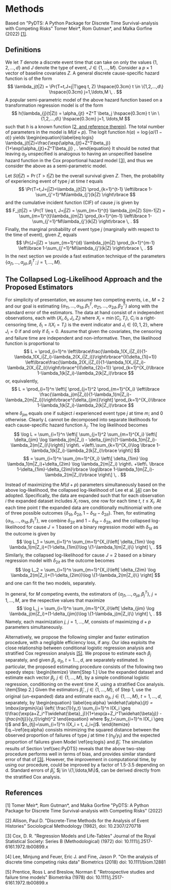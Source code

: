 # Methods

Based on "PyDTS: A Python Package for Discrete Time Survival-analysis with Competing Risks" 
Tomer Meir\*, Rom Gutman\*, and Malka Gorfine (2022) [[1]](#1).

## Definitions

We let $T$  denote a discrete event time that can take on only the values $\{1,2,...,d\}$ and $J$ denote the type of event, $J \in \{1,\ldots,M\}$.  Consider a $p \times 1$ vector of baseline covariates $Z$. A general discrete cause-specific hazard function is of the form
$$
\lambda_j(t|Z) = \Pr(T=t,J=j|T\geq t, Z)  \hspace{0.3cm} t \in \{1,2,...,d\} \hspace{0.3cm} j=1,\ldots,M  \, .
$$
A popular semi-parametric model of the above hazard function based on a transformation regression model is of the form
$$
h(\lambda_{j}(t|Z))  = \alpha_{jt} +Z^T \beta_j \hspace{0.3cm} t \in \{1,2,...,d\} \hspace{0.3cm} j=1, \ldots,M  
$$
such that $h$ is a known function [[2, and reference therein]](#2). The total number of parameters in the model is $M(d+p)$. The logit function $h(a)=\log \{ a/(1-a) \}$ yields 
\begin{equation}\label{eq:logis}
\lambda_j(t|Z)=\frac{\exp(\alpha_{jt}+Z^T\beta_j)}{1+\exp(\alpha_{jt}+Z^T\beta_j)} \, .
\end{equation}
It should be noted that leaving $\alpha_{jt}$ unspecified is analogous to having an unspecified baseline hazard function in the Cox proportional hazard model [[3]](#3), and thus we consider the above as a semi-parametric model.


Let $S(t|Z) = \Pr(T>t|Z)$ be the overall survival given $Z$. Then, the probability of experiencing event of type $j$ at time $t$ equals
$$
\Pr(T=t,J=j|Z)=\lambda_j(t|Z) \prod_{k=1}^{t-1} \left\lbrace 1-
\sum_{j'=1}^M\lambda_{j'}(k|Z) \right\rbrace  
$$
and the cumulative incident function (CIF) of cause $j$ is given by
$$
F_j(t|Z) = \Pr(T \leq t, J=j|Z) = \sum_{m=1}^{t} \lambda_j(m|Z) S(m-1|Z) = \sum_{m=1}^{t}\lambda_j(m|Z) \prod_{k=1}^{m-1} \left\lbrace 1-\sum_{j'=1}^M\lambda_{j'}(k|Z) \right\rbrace \, .
$$
Finally, the marginal probability of event type $j$ (marginally with respect to the time of event), given $Z$, equals
$$
\Pr(J=j|Z) = \sum_{m=1}^{d} \lambda_j(m|Z) \prod_{k=1}^{m-1} \left\lbrace 1-\sum_{j'=1}^M\lambda_{j'}(k|Z) \right\rbrace \, .
$$
In the next section we provide a fast estimation technique of the parameters $\{\alpha_{j1},\ldots,\alpha_{jd},\beta_j^T \, ; \, j=1,\ldots,M\}$.


## The Collapsed Log-Likelihood Approach and the Proposed Estimators
For simplicity of presentation, we assume two competing events, i.e., $M=2$ and our goal is estimating $\{\alpha_{11},\ldots,\alpha_{1d},\beta_1^T,\alpha_{21},\ldots,\alpha_{2d},\beta_2^T\}$ along with the standard error of the estimators. The data at hand consist of $n$ independent observations, each with $(X_i,\delta_i,J_i,Z_i)$ where $X_i=\min(C_i,T_i)$, $C_i$ is a right-censoring time, 
$\delta_i=I(X_i=T_i)$ is the event indicator and $J_i\in\{0,1,2\}$, where $J_i=0$ if and only if $\delta_i=0$. Assume that given the covariates, the censoring and failure time are independent and non-informative. Then, the likelihood function is proportional to 
$$
L = \prod_{i=1}^n  \left\lbrace\frac{\lambda_1(X_i|Z_i)}{1-\lambda_1(X_i|Z_i)-\lambda_2(X_i|Z_i)}\right\rbrace^{I(\delta_{1i}=1)} \left\lbrace\frac{\lambda_2(X_i|Z_i)}{1-\lambda_1(X_i|Z_i)-\lambda_2(X_i|Z_i)}\right\rbrace^{I(\delta_{2i}=1)} \prod_{k=1}^{X_i}\lbrace 1-\lambda_1(k|Z_i)-\lambda_2(k|Z_i)\rbrace
$$
or, equivalently,
$$
L = \prod_{i=1}^n \left\[ \prod_{j=1}^2 \prod_{m=1}^{X_i} \left\lbrace \frac{\lambda_j(m|Z_i)}{1-\lambda_1(m|Z_i)-\lambda_2(m|Z_i)}\right\rbrace^{\delta_{jim}}\right] \prod_{k=1}^{X_i}\lbrace 1-\lambda_1(k|Z_i)-\lambda_2(k|Z_i)\rbrace
$$
where $\delta_{jim}$ equals one if subject $i$ experienced event type $j$ at time $m$; and 0 otherwise. Clearly $L$ cannot be decomposed into separate likelihoods for each cause-specific
hazard function $\lambda_j$.
The log likelihood becomes
$$
\log L = \sum_{i=1}^n \left\[ \sum_{j=1}^2 \sum_{m=1}^{X_i} \left\[ \delta_{jim} \log \lambda_j(m|Z_i) - \delta_{jim}\{1-\lambda_1(m|Z_i)-\lambda_2(m|Z_i)\}\right\] \right\.  
+\left\.\sum_{k=1}^{X_i}\log \lbrace 1-\lambda_1(k|Z_i)-\lambda_2(k|Z_i)\rbrace \right\]
$$
$$
	= \sum_{i=1}^n \sum_{m=1}^{X_i} \left\[  \delta_{1im} \log \lambda_1(m|Z_i)+\delta_{2im} \log \lambda_2(m|Z_i) \right\. +\left\. \lbrace 1-\delta_{1im}-\delta_{2im}\rbrace \log\lbrace 1-\lambda_1(m|Z_i)-\lambda_2(m|Z_i)\rbrace \right\] \, .
$$

Instead of maximizing the $M(d+p)$ parameters simultaneously based on the above log-likelihood, the collapsed log-likelihood of Lee et al. [[4]](#4) can be adopted. Specifically, the data are expanded  such that for each observation $i$ the expanded dataset includes $X_i$ rows, one row for each time $t$, $t \leq X_i$. At each time point $t$ the expanded data are conditionally multinomial with one of three possible outcomes $\{\delta_{1it},\delta_{2it},1-\delta_{1it}-\delta_{2it}\}$. Then, for estimating $\{\alpha_{11},\ldots,\alpha_{1d},\beta_1^T\}$, we combine $\delta_{2it}$ and $1-\delta_{1it}-\delta_{2it}$, and the collapsed log-likelihood for cause $J=1$ based on a binary regression model with $\delta_{1it}$ as the outcome is given by
$$
\log L_1 = \sum_{i=1}^n \sum_{m=1}^{X_i}\left[ \delta_{1im} \log \lambda_1(m|Z_i)+(1-\delta_{1im})\log \{1-\lambda_1(m|Z_i)\} \right] \, .
$$
Similarly, the collapsed log-likelihood for cause $J=2$ based on a binary regression model with $\delta_{2it}$ as the outcome becomes
$$
\log L_2 = \sum_{i=1}^n \sum_{m=1}^{X_i}\left[ \delta_{2im} \log \lambda_2(m|Z_i)+(1-\delta_{2im})\log \{1-\lambda_2(m|Z_i)\} \right]
$$
and one can fit the two models, separately.  

In general, for $M$ competing events, 
the estimators of $\{\alpha_{j1},\ldots,\alpha_{jd},\beta_j^T\}$, $j=1,\ldots,M$, are the respective values that maximize  
$$
\log L_j = \sum_{i=1}^n \sum_{m=1}^{X_i}\left[ \delta_{jim} \log \lambda_j(m|Z_i)+(1-\delta_{jim})\log \{1-\lambda_j(m|Z_i)\} \right] \, .
$$
Namely, each maximization $j$, $j=1,\ldots,M$, consists of  maximizing $d + p$ parameters simultaneously. 

Alternatively, we propose the following simpler and faster estimation procedure, with a negligible efficiency loss, if any. Our idea exploits the close relationship between conditional logistic regression analysis and stratified Cox regression analysis [[5]](#5). We propose to estimate each $\beta_j$ separately, and given $\beta_j$, $\alpha_{jt}$, $t=1\ldots,d$, are separately estimated. In particular, the proposed estimating procedure consists of the following two speedy steps:
\begin{itemize}
    \item[Step 1.] Use the expanded dataset and estimate each vector $\beta_j$, $j \in \{1,\ldots, M\}$, by a simple conditional logistic regression, conditioning on the event time $X$, using a stratified Cox analysis.
    \item[Step 2.] Given the estimators $\widehat{\beta}_j$ , $j \in \{1,\ldots, M\}$, of Step 1, use the original (un-expanded) data and estimate each $\alpha_{jt}$, $j \in \{1,\ldots,M\}$, $t=1,\ldots,d$, separately, by
    \begin{equation}
        \label{eq:alpha}
        \widehat{\alpha}_{jt} = 
        \mbox{argmin}_{a} \left\{ \frac{1}{y_t} \sum_{i=1}^n I(X_i \geq t)\frac{\exp(a+Z_i^T\widehat{\beta}_j)}{1+\exp(a+Z_i^T\widehat{\beta}_j)} - \frac{n_{tj}}{y_t}\right\}^2
    \end{equation}
where $y_t=\sum_{i=1}^n I(X_i \geq t)$ and $n_{tj}=\sum_{i=1}^n I(X_i = t, J_i=j)$. 
\end{itemize}
Eq.~\ref{eq:alpha} consists minimizing the squared distance between the observed proportion of failures of type $j$ at time $t$ ($n_{tj}/y_t$) and the expected proportion of failures given Model \ref{eq:logis} and $\widehat{\beta}_j$. The simulation results of Section \ref{sec:PyDTS} reveals that the above two-step procedure performs well in terms of bias, and provides similar standard error of that of [[3]](#3). However, the improvement in computational time, by using our procedure, could be improved by a factor of 1.5-3.5 depending on d. Standard errors of $\widehat{\beta}_j$, $j \in \{1,\ldota,M\}$, can be derived directly from the stratified Cox analysis.

## References
<a id="1">[1]</a> 
Tomer Meir\*, Rom Gutman\*, and Malka Gorfine 
"PyDTS: A Python Package for Discrete Time Survival-analysis with Competing Risks"
(2022)

<a id="2">[2]</a> 
Allison, Paul D.
"Discrete-Time Methods for the Analysis of Event Histories"
Sociological Methodology (1982),
doi: 10.2307/270718

<a id="3">[3]</a> 
Cox, D. R.
"Regression Models and Life-Tables"
Journal of the Royal Statistical Society: Series B (Methodological) (1972)
doi: 10.1111/j.2517-6161.1972.tb00899.x

<a id="4">[4]</a> 
Lee, Minjung and Feuer, Eric J. and Fine, Jason P.
"On the analysis of discrete time competing risks data"
Biometrics (2018)
doi: 10.1111/biom.12881

<a id="5">[5]</a> 
Prentice, Ross L and Breslow, Norman E
"Retrospective studies and failure time models"
Biometrika (1978)
doi: 10.1111/j.2517-6161.1972.tb00899.x


